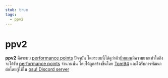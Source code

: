 ```yaml
---
stub: true
tags:
  - ppv2
---
```


# ppv2

**ppv2** คือระบบ [performance points](/wiki/Performance_points) ปัจจุบัน โดยระบบนี้ได้ดูว่าตัว[บีทแมพ](/wiki/Beatmap)มีความยากเท่าใดถึงจะได้รับ [performance points](/wiki/Performance_points) จำนวนนั้น โดยได้ถูกสร้างขึ้นโดย [Tom94](https://osu.ppy.sh/users/1857058) และได้รับการพัฒนาต่อโดยผู้ใช้ใน [osu! Discord server](/wiki/Community/osu!_Discord_server)
